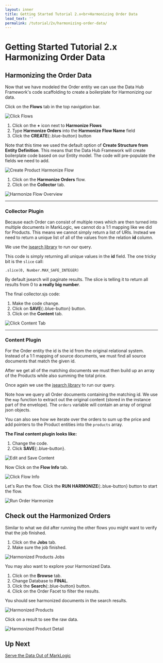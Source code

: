 ```yaml
---
layout: inner
title: Getting Started Tutorial 2.x<br>Harmonizing Order Data
lead_text: ''
permalink: /tutorial/2x/harmonizing-order-data/
---
```


# Getting Started Tutorial 2.x<br>Harmonizing Order Data

## Harmonizing the Order Data

Now that we have modeled the Order entity we can use the Data Hub Framework's code scaffolding to create a boilerplate for Harmonizing our data.

<i class="fa fa-hand-pointer-o"></i> Click on the **Flows** tab in the top navigation bar.

![Click Flows]({{site.baseurl}}/images/2x/click-flows-4.png)

1. <i class="fa fa-hand-pointer-o"></i> Click on the **+** icon next to **Harmonize Flows**
1. Type **Harmonize Orders** into the **Harmonize Flow Name** field
1. <i class="fa fa-hand-pointer-o"></i> Click the **CREATE**{:.blue-button} button

Note that this time we used the default option of **Create Structure from Entity Definition**. This means that the Data Hub Framework will create boilerplate code based on our Entity model. The code will pre-populate the fields we need to add.

![Create Product Harmonize Flow]({{site.baseurl}}/images/2x/create-order-harmonize-flow.png)

1. <i class="fa fa-hand-pointer-o"></i> Click on the **Harmonize Orders** flow. 
1. <i class="fa fa-hand-pointer-o"></i> Click on the **Collector** tab.

![Harmonize Flow Overview]({{site.baseurl}}/images/2x/go-to-order-collector.png)

<hr>

### Collector Plugin

Because each Order can consist of multiple rows which are then turned into multiple documents in MarkLogic, we cannot do a 1:1 mapping like we did for Products. This means we cannot simply return a list of URIs. Instead we need to return a unique list of all of the values from the relation **id** column.

We use the [jsearch library](https://docs.marklogic.com/guide/search-dev/javascript) to run our query.

This code is simply returning all unique values in the **id** field. The one tricky bit is the `slice` call:

`.slice(0, Number.MAX_SAFE_INTEGER)`

By default jsearch will paginate results. The slice is telling it to return all results from 0 to **a really big number**.

The final collector.sjs code:  
<div class="embed-git lang-js" href="//raw.githubusercontent.com/marklogic/marklogic-data-hub/develop/examples/online-store/plugins/entities/Order/harmonize/Harmonize Orders/collector/collector.sjs"></div>

1. Make the code change.
1. <i class="fa fa-hand-pointer-o"></i> Click on **SAVE**{:.blue-button} button.
1. <i class="fa fa-hand-pointer-o"></i> Click on the **Content** tab.

![Click Content Tab]({{site.baseurl}}/images/2x/save-order-collector.png)

<hr>

### Content Plugin
For the Order entity the id is the id from the original relational system. Instead of a 1:1 mapping of source documents, we must find all source documents that match the given id.

After we get all of the matching documents we must then build up an array of the Products while also summing the total price.

Once again we use the [jsearch library](https://docs.marklogic.com/guide/search-dev/javascript) to run our query.

Note how we query all Order documents containing the matching id. We use the `map` function to extract out the original content (stored in the instance part of the envelope). The `orders` variable will contain an array of original json objects.

You can also see how we iterate over the orders to sum up the price and add pointers to the Product entities into the `products` array.

**The Final content plugin looks like:**

<div class="embed-git lang-js" href="//raw.githubusercontent.com/marklogic/marklogic-data-hub/develop/examples/online-store/plugins/entities/Order/harmonize/Harmonize Orders/content/content.sjs"></div>

1. Change the code.
1. <i class="fa fa-hand-pointer-o"></i> Click **SAVE**{:.blue-button}.

![Edit and Save Content]({{site.baseurl}}/images/2x/save-order-content.png)

<i class="fa fa-hand-pointer-o"></i> Now Click on the **Flow Info** tab.

![Click Flow Info]({{site.baseurl}}/images/2x/click-flow-info2.png)

Let's Run the flow. <i class="fa fa-hand-pointer-o"></i> Click the **RUN HARMONIZE**{:.blue-button} button to start the flow.

![Run Order Harmonize]({{site.baseurl}}/images/2x/run-order-harmonize.png)

## Check out the Harmonized Orders

Similar to what we did after running the other flows you might want to verify that the job finished.

1. <i class="fa fa-hand-pointer-o"></i> Click on the **Jobs** tab.
1. Make sure the job finished.

![Harmonized Products Jobs]({{site.baseurl}}/images/2x/harmonized-orders-jobs.png)

You may also want to explore your Harmonized Data.

1. <i class="fa fa-hand-pointer-o"></i> Click on the **Browse** tab.
1. Change Database to **FINAL**.
1. <i class="fa fa-hand-pointer-o"></i> Click the **Search**{:.blue-button} button.
1. Click on the Order Facet to filter the results.

You should see harmonized documents in the search results.

![Harmonized Products]({{site.baseurl}}/images/2x/harmonized-orders.png)

<i class="fa fa-hand-pointer-o"></i> Click on a result to see the raw data.

![Harmonized Product Detail]({{site.baseurl}}/images/2x/harmonized-order-details.png)

## Up Next

[Serve the Data Out of MarkLogic](../serve-data/)
